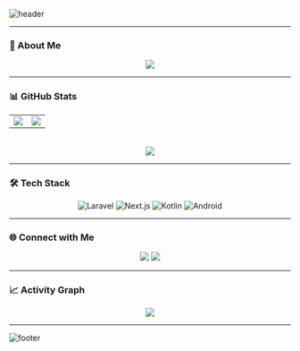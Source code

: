 ![header](https://capsule-render.vercel.app/api?type=waving&color=ff0080&height=220&section=header&text=Hi,%20I'm%20Dhafa%20👋&fontSize=45&fontColor=ffffff&fontAlignY=30&desc=🚀%20Designer%20%7C%20Fullstack%20Developer&descAlignY=55&descAlign=50&animation=fadeIn)

---

### 💫 About Me
<p align="center">
  <img src="https://readme-typing-svg.herokuapp.com?font=Fira+Code&size=24&duration=3000&pause=500&color=FF0080&width=600&lines=⚡+Fokus+di+Laravel+(Backend);⚛️+Next.js+(Frontend);📱+Kotlin+%26+Android+(Mobile);✨+Suka+UI/UX+%26+bikin+produk+impactful&center=true" />
</p>

---

### 📊 GitHub Stats
<div align="center">

<!-- Stats row -->
<table>
<tr>
<td align="center">
  <img src="https://github-readme-stats.vercel.app/api?username=dhafaal&show_icons=true&theme=radical&hide_border=true&count_private=true" />
</td>
<td align="center">
  <img src="https://streak-stats.demolab.com?user=dhafaal&theme=radical&hide_border=true" />
</td>
</tr>
</table>

<br>

<!-- Top Languages -->
<div align="center">
  <img src="https://github-readme-stats.vercel.app/api/top-langs/?username=dhafaal&layout=compact&theme=radical&hide_border=true" />
</div>

</div>

---

### 🛠️ Tech Stack
<div align="center">

![Laravel](https://img.shields.io/badge/Laravel-FF2D20?style=for-the-badge&logo=laravel&logoColor=white)
![Next.js](https://img.shields.io/badge/Next.js-000000?style=for-the-badge&logo=next.js&logoColor=white)
![Kotlin](https://img.shields.io/badge/Kotlin-0095D5?style=for-the-badge&logo=kotlin&logoColor=white)
![Android](https://img.shields.io/badge/Android-3DDC84?style=for-the-badge&logo=android&logoColor=white)

</div>

---

### 🌐 Connect with Me
<p align="center">
  <a href="https://www.linkedin.com/in/muhammad-dhafa-alvaro-13b7aa235/"><img src="https://img.shields.io/badge/LinkedIn-0A66C2?style=for-the-badge&logo=linkedin&logoColor=white"/></a>
  <a href="mailto:dhafaal.a@gmail.com"><img src="https://img.shields.io/badge/Email-D14836?style=for-the-badge&logo=gmail&logoColor=white"/></a>
</p>

---

### 📈 Activity Graph
<p align="center">
  <img src="https://github-readme-activity-graph.vercel.app/graph?username=dhafaal&theme=radical&bg_color=141321&hide_border=true&line=ff4b81&point=ff4b81&color=ff4b81&title_color=ff0080" />
</p>

---

![footer](https://capsule-render.vercel.app/api?type=waving&color=ff0080&height=140&section=footer)
